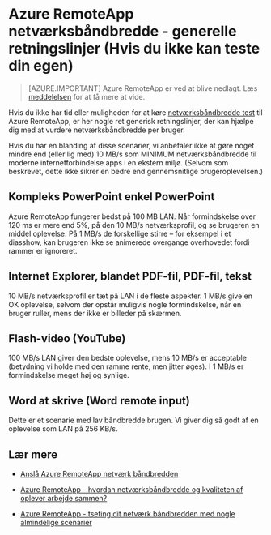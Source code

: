 <properties 
    pageTitle="Azure RemoteApp netværksbåndbredde - generelle retningslinjer | Microsoft Azure"
    description="Forstå nogle standardnetværk båndbredde retningslinjer for din Azure RemoteApp af websteder og apps."
    services="remoteapp"
    documentationCenter="" 
    authors="lizap" 
    manager="mbaldwin" />

<tags 
    ms.service="remoteapp" 
    ms.workload="compute" 
    ms.tgt_pltfrm="na" 
    ms.devlang="na" 
    ms.topic="article" 
    ms.date="08/15/2016" 
    ms.author="elizapo" />
    
# <a name="azure-remoteapp-network-bandwidth---general-guidelines-if-you-cant-test-your-own"></a>Azure RemoteApp netværksbåndbredde - generelle retningslinjer (Hvis du ikke kan teste din egen)

> [AZURE.IMPORTANT]
> Azure RemoteApp er ved at blive nedlagt. Læs [meddelelsen](https://go.microsoft.com/fwlink/?linkid=821148) for at få mere at vide.

Hvis du ikke har tid eller muligheden for at køre [netværksbåndbredde test](remoteapp-bandwidthtests.md) til Azure RemoteApp, er her nogle ret generisk retningslinjer, der kan hjælpe dig med at vurdere netværksbåndbredde per bruger.

Hvis du har en blanding af disse scenarier, vi anbefaler ikke at gøre noget mindre end (eller lig med) 10 MB/s som MINIMUM netværksbåndbredde til moderne internetforbindelse apps i en ekstern miljø. (Selvom som beskrevet, dette ikke sikrer en bedre end gennemsnitlige brugeroplevelsen.)

## <a name="complex-powerpoint-simple-powerpoint"></a>Kompleks PowerPoint enkel PowerPoint

Azure RemoteApp fungerer bedst på 100 MB LAN. Når formindskelse over 120 ms er mere end 5%, på den 10 MB/s netværksprofil, og se brugeren en middel oplevelse. På 1 MB/s de forskellige stirre – for eksempel i et diasshow, kan brugeren ikke se animerede overgange overhovedet fordi rammer er ignoreret.

## <a name="internet-explorer-mixed-pdf-pdf-text"></a>Internet Explorer, blandet PDF-fil, PDF-fil, tekst

10 MB/s netværksprofil er tæt på LAN i de fleste aspekter. 1 MB/s give en OK oplevelse, selvom der opstår muligvis nogle formindskelse, når en bruger ruller, mens der ikke er billeder på skærmen.

## <a name="flash-video-youtube"></a>Flash-video (YouTube)

100 MB/s LAN giver den bedste oplevelse, mens 10 MB/s er acceptable (betydning vi holde med den ramme rente, men jitter øges). I 1 MB/s er formindskelse meget høj og synlige.

## <a name="word-typing-word-remote-input"></a>Word at skrive (Word remote input)
Dette er et scenarie med lav båndbredde brugen. Vi giver dig så godt af en oplevelse som LAN på 256 KB/s.

## <a name="learn-more"></a>Lær mere
- [Anslå Azure RemoteApp netværk båndbredden](remoteapp-bandwidth.md)

- [Azure RemoteApp - hvordan netværksbåndbredde og kvaliteten af oplever arbejde sammen?](remoteapp-bandwidthexperience.md)

- [Azure RemoteApp - tseting dit netværk båndbredden med nogle almindelige scenarier](remoteapp-bandwidthtests.md)